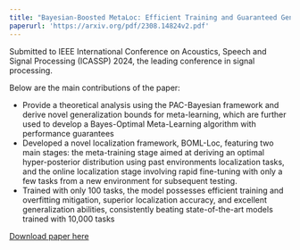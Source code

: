 ```yaml
---
title: "Bayesian-Boosted MetaLoc: Efficient Training and Guaranteed Generalization for Indoor Localization"
paperurl: 'https://arxiv.org/pdf/2308.14824v2.pdf'
---
```


Submitted to IEEE International Conference on Acoustics, Speech and Signal Processing (ICASSP) 2024, the leading conference in signal processing.

Below are the main contributions of the paper:
* Provide a theoretical analysis using the PAC-Bayesian framework and derive novel generalization bounds for meta-learning, which are further used to develop a Bayes-Optimal Meta-Learning algorithm with performance guarantees
* Developed a novel localization framework, BOML-Loc, featuring two main stages: the meta-training stage aimed at deriving an optimal hyper-posterior distribution using past environments localization tasks, and the online localization stage involving rapid fine-tuning with only a few tasks from a new environment for subsequent testing.
* Trained with only 100 tasks, the model possesses efficient training and overfitting mitigation, superior localization accuracy, and excellent generalization abilities, consistently beating state-of-the-art models trained with 10,000 tasks

[Download paper here](https://arxiv.org/pdf/2308.14824v2.pdf)

